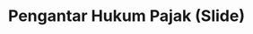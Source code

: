 ---
id: 103
title: Pengantar Hukum Pajak (Slide)
linkurl: https://s.id/c25cK
fitur : lainlain
createdTime : 13/01/2020
modifiedTime : 13/01/2020
topik: Hukum Pajak
color: ffd33d
---